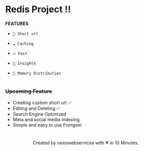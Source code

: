 # Redis Project !!

**FEATURES** <br>

-     🚀 Short url
-     ☁️ Caching
-     🔥 Fast
-     👀 Insights
-     💎 Memory Distribution

#

### ~~Upcoming Feature~~

- Creating custom short url ✅
- Editing and Deleting ✅
- Search Engine Optimized
- Meta and social media indexing
- Simple and easy to use Frongoin

#

<center>Created by neeswebservices with 💗 in 10 Minutes. </center>
